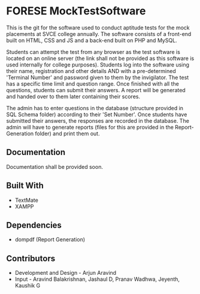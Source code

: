 # FORESE MockTestSoftware
This is the git for the software used to conduct aptitude tests for the mock placements at SVCE college annually. The software consists of a front-end built on HTML, CSS and JS and a back-end built on PHP and MySQL.

Students can attempt the test from any browser as the test software is located on an online server (the link shall not be provided as this software is used internally for college purposes). Students log into the software using their name, registration and other details AND with a pre-determined 'Terminal Number' and password given to them by the invigilator. The test has a specific time limit and question range. Once finished with all the questions, students can submit their answers. A report will be generated and handed over to them later containing their scores.

The admin has to enter questions in the database (structure provided in SQL Schema folder) according to their 'Set Number'. Once students have submitted their answers, the responses are recorded in the database. The admin will have to generate reports (files for this are provided in the Report-Generation folder) and print them out.

## Documentation
Documentation shall be provided soon.

## Built With
* TextMate
* XAMPP

## Dependencies
* dompdf (Report Generation)

## Contributors
* Development and Design - Arjun Aravind
* Input - Aravind Balakrishnan, Jashaul D, Pranav Wadhwa, Jeyenth, Kaushik G
